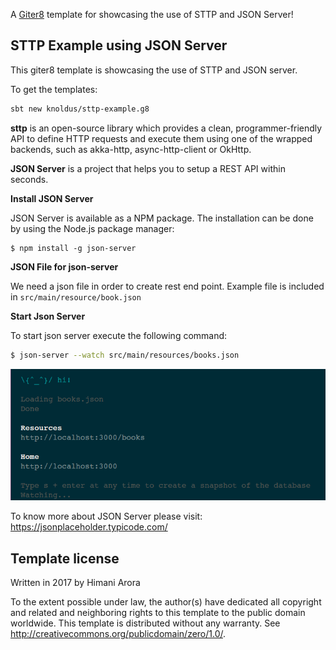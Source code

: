A [Giter8][g8] template for showcasing the use of STTP and JSON Server!

STTP Example using JSON Server
---

This giter8 template is showcasing the use of STTP and JSON server.

To get the templates: 

```bash
sbt new knoldus/sttp-example.g8
```

**sttp** is an open-source library which provides a clean, programmer-friendly API to define HTTP requests and execute them using one of the wrapped backends, such as akka-http, async-http-client or OkHttp.

**JSON Server** is a project that helps you to setup a REST API within seconds.

**Install JSON Server**

JSON Server is available as a NPM package. The installation can be done by using the Node.js package manager:

```shell
$ npm install -g json-server
```

**JSON File for json-server**

We need a json file in order to create rest end point. Example file is included in `src/main/resource/book.json`

**Start Json Server**

To start json server execute the following command:

```bash
$ json-server --watch src/main/resources/books.json
```

![json-server](json-server.png)

To know more about JSON Server please visit: https://jsonplaceholder.typicode.com/


Template license
----------------
Written in 2017 by Himani Arora

To the extent possible under law, the author(s) have dedicated all copyright and related
and neighboring rights to this template to the public domain worldwide.
This template is distributed without any warranty. See <http://creativecommons.org/publicdomain/zero/1.0/>.

[g8]: http://www.foundweekends.org/giter8/